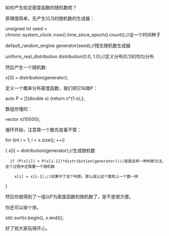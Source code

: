 如何产生给定密度函数的随机数呢？

原理很简单，先产生[0,1]的随机数的生成器：

  unsigned int seed = chrono::system_clock::now().time_since_epoch().count();//设一个时间种子
  
  default_random_engine generator(seed);//残生随机数生成器
  
  uniform_real_distribution<double> distribution(0.0, 1.0);//定义分布[0,1]的均匀分布
  
然后产生一个随机数:

  x[0] = distribution(generator);
  
定义一个概率分布密度函数，我们把它叫做P：

  auto P = [](double x) {return x*(1-x);};
  
数组你懂的：

  vector<double> x(10000);
  
循环开始，注意第一个数先放着不管：

  for (int i = 1; i < x.size(); ++i)
  
  {
      x[i] = distribution(generator);//生成随机数
      
      if (P(x[i]) < P(x[i-1])*distribution(generator))//就是这样一种判断方法，这个过程中还需要一个随机数
      
        x[i] = x[i-1];//如果中了这个判断，那么就让这个数和上一个数一样
        
  }
  
然后你就得到了一组以P为密度函数的随机数了，是不是很方便。

你还可以排个序。

  std::sort(x.begin(), x.end());
  
好了祝大家玩得开心。
